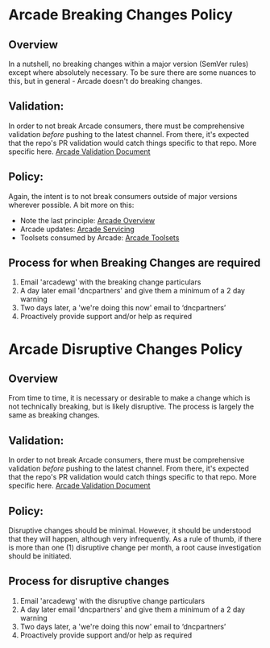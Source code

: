 # Arcade Breaking Changes Policy

## Overview
In a nutshell, no breaking changes within a major version (SemVer rules) except where absolutely necessary.  To be sure there are some nuances to this, but in general - Arcade doesn't do breaking changes.  

## Validation:
In order to not break Arcade consumers, there must be comprehensive validation *before* pushing to the latest channel.  From there, it's expected that the repo's PR validation would catch things specific to that repo.  More specific here. [Arcade Validation Document](../Validation/Overview.md)

## Policy:
Again, the intent is to not break consumers outside of major versions wherever possible.  A bit more on this:
-	Note the last principle: [Arcade Overview](../Overview.md)
-	Arcade updates: [Arcade Servicing](../Servicing.md)
-	Toolsets consumed by Arcade: [Arcade Toolsets](../Toolsets.md)

## Process for when Breaking Changes are required
1. Email 'arcadewg' with the breaking change particulars
1. A day later email 'dncpartners' and give them a minimum of a 2 day warning 
1. Two days later, a 'we're doing this now' email to ‘dncpartners’
1. Proactively provide support and/or help as required 

# Arcade Disruptive Changes Policy

## Overview
From time to time, it is necessary or desirable to make a change which is not technically breaking, but is likely disruptive. The process is largely the same as breaking changes.

## Validation:
In order to not break Arcade consumers, there must be comprehensive validation *before* pushing to the latest channel.  From there, it's expected that the repo's PR validation would catch things specific to that repo.  More specific here. [Arcade Validation Document](../Validation/Overview.md)

## Policy:
Disruptive changes should be minimal.  However, it should be understood that they will happen, although very infrequently.  As a rule of thumb, if there is more than one (1) disruptive change per month, a root cause investigation should be initiated.

## Process for disruptive changes
1. Email 'arcadewg' with the disruptive change particulars
1. A day later email 'dncpartners' and give them a minimum of a 2 day warning 
1. Two days later, a 'we're doing this now' email to ‘dncpartners’
1. Proactively provide support and/or help as required 
